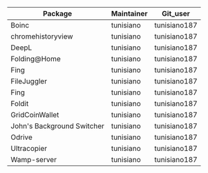 |Package|Maintainer|Git_user|
|---|---|---|
|Boinc|tunisiano|tunisiano187|
|chromehistoryview|tunisiano|tunisiano187|
|DeepL|tunisiano|tunisiano187|
|Folding@Home|tunisiano|tunisiano187|
|Fing|tunisiano|tunisiano187|
|FileJuggler|tunisiano|tunisiano187|
|Fing|tunisiano|tunisiano187|
|Foldit|tunisiano|tunisiano187|
|GridCoinWallet|tunisiano|tunisiano187|
|John's Background Switcher|tunisiano|tunisiano187|
|Odrive|tunisiano|tunisiano187|
|Ultracopier|tunisiano|tunisiano187|
|Wamp-server|tunisiano|tunisiano187|
